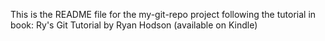 This is the README file for the my-git-repo project following the tutorial in book: Ry's Git Tutorial by Ryan Hodson (available on Kindle)